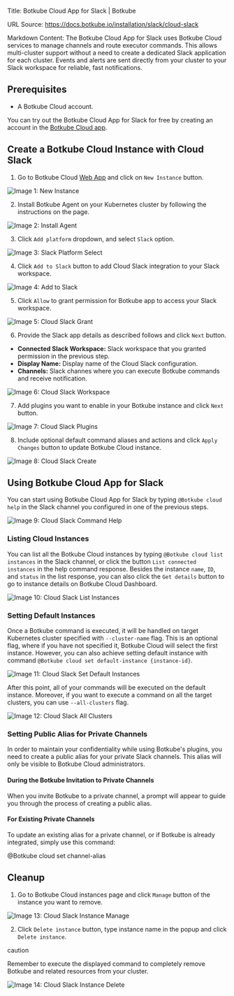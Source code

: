 Title: Botkube Cloud App for Slack | Botkube

URL Source: https://docs.botkube.io/installation/slack/cloud-slack

Markdown Content:
The Botkube Cloud App for Slack uses Botkube Cloud services to manage channels and route executor commands. This allows multi-cluster support without a need to create a dedicated Slack application for each cluster. Events and alerts are sent directly from your cluster to your Slack workspace for reliable, fast notifications.

Prerequisites[​](#prerequisites"DirectlinktoPrerequisites")
---------------------------------------------------------------

*   A Botkube Cloud account.

You can try out the Botkube Cloud App for Slack for free by creating an account in the [Botkube Cloud app](https://app.botkube.io/).


Create a Botkube Cloud Instance with Cloud Slack[​](#create-a-botkube-cloud-instance-with-cloud-slack"DirectlinktoCreateaBotkubeCloudInstancewithCloudSlack")
------------------------------------------------------------------------------------------------------------------------------------------------------------------------

1.  Go to Botkube Cloud [Web App](https://app.botkube.io/) and click on `New Instance` button.

![Image 1: New Instance](https://docs.botkube.io/assets/images/cloud_slack_new_instance-65f57c9b6c2e30c7b6250b1ebebf306c.png)

2.  Install Botkube Agent on your Kubernetes cluster by following the instructions on the page.

![Image 2: Install Agent](https://docs.botkube.io/assets/images/cloud_slack_install-c457bdc2758930b79f90849e72f6ebf2.png)

3.  Click `Add platform` dropdown, and select `Slack` option.

![Image 3: Slack Platform Select](https://docs.botkube.io/assets/images/cloud_slack_select_slack-c32779447fc66ed5091a858d0c7e2e46.png)

4.  Click `Add to Slack` button to add Cloud Slack integration to your Slack workspace.

![Image 4: Add to Slack](https://docs.botkube.io/assets/images/cloud_slack_add_to_slack-29428c5a907db8aeb0bd91a1488b35a6.png)

5.  Click `Allow` to grant permission for Botkube app to access your Slack workspace.

![Image 5: Cloud Slack Grant](https://docs.botkube.io/assets/images/cloud_slack_grant-891b3b884c149cc8285622770dbdb140.png)

6.  Provide the Slack app details as described follows and click `Next` button.

*   **Connected Slack Workspace:** Slack workspace that you granted permission in the previous step.
*   **Display Name:** Display name of the Cloud Slack configuration.
*   **Channels:** Slack channes where you can execute Botkube commands and receive notification.

![Image 6: Cloud Slack Workspace](https://docs.botkube.io/assets/images/cloud_slack_workspace_details-769c2e33f6d5b18a9c20071d671af71e.png)

7.  Add plugins you want to enable in your Botkube instance and click `Next` button.

![Image 7: Cloud Slack Plugins](https://docs.botkube.io/assets/images/cloud_slack_add_plugins-889f253b85edf139ee9c89e70400e28a.png)

8.  Include optional default command aliases and actions and click `Apply Changes` button to update Botkube Cloud instance.

![Image 8: Cloud Slack Create](https://docs.botkube.io/assets/images/cloud_slack_create-e87f2bc4d8da6a31a5c3b18c095735de.png)


Using Botkube Cloud App for Slack[​](#using-botkube-cloud-app-for-slack"DirectlinktoUsingBotkubeCloudAppforSlack")
---------------------------------------------------------------------------------------------------------------------------

You can start using Botkube Cloud App for Slack by typing `@Botkube cloud help` in the Slack channel you configured in one of the previous steps.

![Image 9: Cloud Slack Command Help](https://docs.botkube.io/assets/images/cloud_slack_command_help-806b8a1c8238a93638259241e41741e3.png)

### Listing Cloud Instances[​](#listing-cloud-instances"DirectlinktoListingCloudInstances")

You can list all the Botkube Cloud instances by typing `@Botkube cloud list instances` in the Slack channel, or click the button `List connected instances` in the help command response. Besides the instance `name`, `ID`, and `status` in the list response, you can also click the `Get details` button to go to instance details on Botkube Cloud Dashboard.

![Image 10: Cloud Slack List Instances](https://docs.botkube.io/assets/images/cloud_slack_command_list_instances-b9d9661ea10f591eb72f92a79430d9cf.png)

### Setting Default Instances[​](#setting-default-instances"DirectlinktoSettingDefaultInstances")

Once a Botkube command is executed, it will be handled on target Kubernetes cluster specified with `--cluster-name` flag. This is an optional flag, where if you have not specified it, Botkube Cloud will select the first instance. However, you can also achieve setting default instance with command `@Botkube cloud set default-instance {instance-id}`.

![Image 11: Cloud Slack Set Default Instances](https://docs.botkube.io/assets/images/cloud_slack_command_set_default-8bdb16f71ec8f0cb97d41967707477e4.png)

After this point, all of your commands will be executed on the default instance. Moreover, if you want to execute a command on all the target clusters, you can use `--all-clusters` flag.

![Image 12: Cloud Slack All Clusters](https://docs.botkube.io/assets/images/cloud_slack_command_all_clusters-ff8c8984bb8097d34b419a6cfddb7cd0.png)

### Setting Public Alias for Private Channels[​](#setting-public-alias-for-private-channels"DirectlinktoSettingPublicAliasforPrivateChannels")

In order to maintain your confidentiality while using Botkube's plugins, you need to create a public alias for your private Slack channels. This alias will only be visible to Botkube Cloud administrators.

#### During the Botkube Invitation to Private Channels[​](#during-the-botkube-invitation-to-private-channels"DirectlinktoDuringtheBotkubeInvitationtoPrivateChannels")

When you invite Botkube to a private channel, a prompt will appear to guide you through the process of creating a public alias.

#### For Existing Private Channels[​](#for-existing-private-channels"DirectlinktoForExistingPrivateChannels")

To update an existing alias for a private channel, or if Botkube is already integrated, simply use this command:

@Botkube cloud set channel-alias <your-public-alias-name>

Cleanup[​](#cleanup"DirectlinktoCleanup")
---------------------------------------------

1.  Go to Botkube Cloud instances page and click `Manage` button of the instance you want to remove.

![Image 13: Cloud Slack Instance Manage](https://docs.botkube.io/assets/images/cloud_slack_instance_list_manage-49d417014a51479f9513b83a7ca2c9a2.png)

2.  Click `Delete instance` button, type instance name in the popup and click `Delete instance`.

caution

Remember to execute the displayed command to completely remove Botkube and related resources from your cluster.

![Image 14: Cloud Slack Instance Delete](https://docs.botkube.io/assets/images/cloud_slack_instance_delete-27fe3622760a4cbbd7c92d13d7ddcd41.png)
